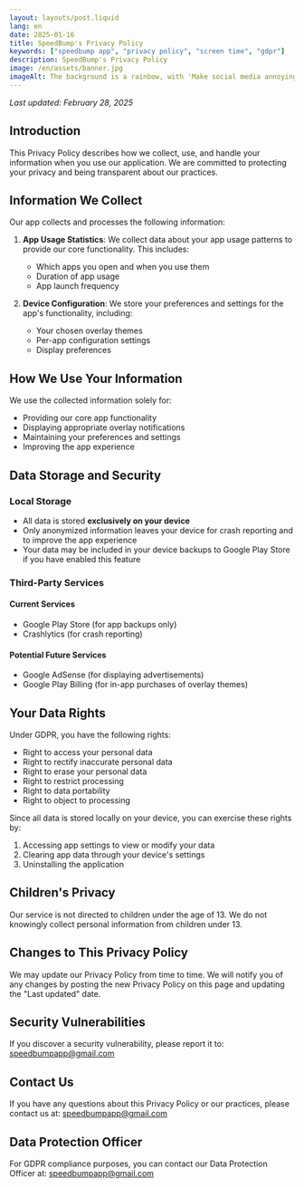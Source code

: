 ```yaml
---
layout: layouts/post.liquid
lang: en
date: 2025-01-16
title: SpeedBump's Privacy Policy
keywords: ["speedbump app", "privacy policy", "screen time", "gdpr"]
description: SpeedBump's Privacy Policy
image: /en/assets/banner.jpg
imageAlt: The background is a rainbow, with 'Make social media annoying' in the middle using the font Comic Sans, and a badly drawn cat in the top right corner. It references the internet meme 'graphic design is my passion'.
---
```


*Last updated: February 28, 2025*

## Introduction
This Privacy Policy describes how we collect, use, and handle your information when you use our application. We are committed to protecting your privacy and being transparent about our practices.

## Information We Collect
Our app collects and processes the following information:

1. **App Usage Statistics**: We collect data about your app usage patterns to provide our core functionality. This includes:
   - Which apps you open and when you use them
   - Duration of app usage
   - App launch frequency

2. **Device Configuration**: We store your preferences and settings for the app's functionality, including:
   - Your chosen overlay themes
   - Per-app configuration settings
   - Display preferences

## How We Use Your Information
We use the collected information solely for:
- Providing our core app functionality
- Displaying appropriate overlay notifications
- Maintaining your preferences and settings
- Improving the app experience

## Data Storage and Security

### Local Storage
- All data is stored **exclusively on your device**
- Only anonymized information leaves your device for crash reporting and to improve the app experience
- Your data may be included in your device backups to Google Play Store if you have enabled this feature

### Third-Party Services

#### Current Services
- Google Play Store (for app backups only)
- Crashlytics (for crash reporting)

#### Potential Future Services
- Google AdSense (for displaying advertisements)
- Google Play Billing (for in-app purchases of overlay themes)

## Your Data Rights
Under GDPR, you have the following rights:
- Right to access your personal data
- Right to rectify inaccurate personal data
- Right to erase your personal data
- Right to restrict processing
- Right to data portability
- Right to object to processing

Since all data is stored locally on your device, you can exercise these rights by:
1. Accessing app settings to view or modify your data
2. Clearing app data through your device's settings
3. Uninstalling the application

## Children's Privacy
Our service is not directed to children under the age of 13. We do not knowingly collect personal information from children under 13.

## Changes to This Privacy Policy
We may update our Privacy Policy from time to time. We will notify you of any changes by posting the new Privacy Policy on this page and updating the "Last updated" date.

## Security Vulnerabilities
If you discover a security vulnerability, please report it to: speedbumpapp@gmail.com

## Contact Us
If you have any questions about this Privacy Policy or our practices, please contact us at: speedbumpapp@gmail.com

## Data Protection Officer
For GDPR compliance purposes, you can contact our Data Protection Officer at: speedbumpapp@gmail.com
